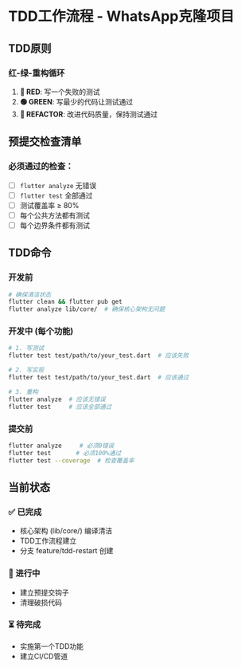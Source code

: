 # TDD工作流程 - WhatsApp克隆项目

## TDD原则

### 红-绿-重构循环
1. **🔴 RED**: 写一个失败的测试
2. **🟢 GREEN**: 写最少的代码让测试通过
3. **🔵 REFACTOR**: 改进代码质量，保持测试通过

## 预提交检查清单

### 必须通过的检查：
- [ ] `flutter analyze` 无错误
- [ ] `flutter test` 全部通过 
- [ ] 测试覆盖率 ≥ 80%
- [ ] 每个公共方法都有测试
- [ ] 每个边界条件都有测试

## TDD命令

### 开发前
```bash
# 确保清洁状态
flutter clean && flutter pub get
flutter analyze lib/core/  # 确保核心架构无问题
```

### 开发中 (每个功能)
```bash
# 1. 写测试
flutter test test/path/to/your_test.dart  # 应该失败

# 2. 写实现
flutter test test/path/to/your_test.dart  # 应该通过

# 3. 重构
flutter analyze  # 应该无错误
flutter test     # 应该全部通过
```

### 提交前
```bash
flutter analyze     # 必须0错误
flutter test       # 必须100%通过
flutter test --coverage  # 检查覆盖率
```

## 当前状态

### ✅ 已完成
- 核心架构 (lib/core/) 编译清洁
- TDD工作流程建立
- 分支 feature/tdd-restart 创建

### 🔄 进行中
- 建立预提交钩子
- 清理破损代码

### ⏳ 待完成
- 实施第一个TDD功能
- 建立CI/CD管道